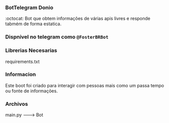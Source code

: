 ### BotTelegram Donio
:octocat: Bot que obtem informações de várias apis livres e responde tabmém de forma estatica.


### Dispnivel no telegram como ```@FosterBRBot```

### Librerias Necesarias
requirements.txt

### Informacion
Este boot foi criado para interagir com pessoas mais como um passa tempo ou fonte de informações.

### Archivos

main.py ---> Bot
